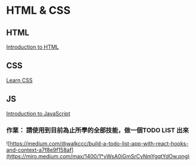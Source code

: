 # HTML & CSS

## HTML
[Introduction to HTML](https://www.codecademy.com/learn/learn-html)

## CSS
[Learn CSS](https://www.codecademy.com/learn/learn-css)

## JS
[Introduction to JavaScript](https://www.codecademy.com/learn/introduction-to-javascript)

### 作業： 請使用到目前為止所學的全部技能，做一個TODO LIST 出來

![https://medium.com/@walkccc/build-a-todo-list-app-with-react-hooks-and-context-a7f8e9f158af](https://miro.medium.com/max/1400/1*vWsA0iGmSrCyNmYgqtYdOw.png)








